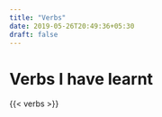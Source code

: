 ```yaml
---
title: "Verbs"
date: 2019-05-26T20:49:36+05:30
draft: false
---
```


# Verbs I have learnt

{{< verbs >}}
